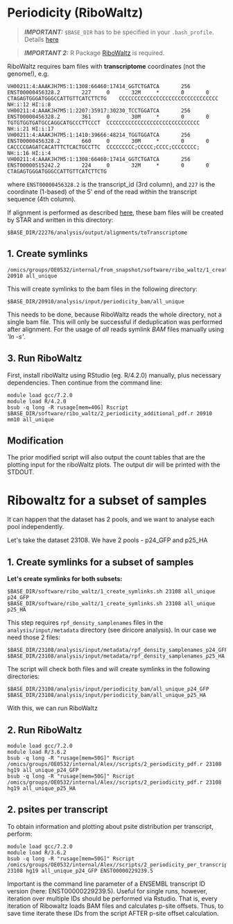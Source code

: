 # Periodicity (RiboWaltz)

> **_IMPORTANT:_** `$BASE_DIR` has to be specified in your `.bash_profile`. Details [here](docs/0_before_you_start.md)

> **_IMPORTANT 2:_** R Package [RiboWaltz](https://github.com/LabTranslationalArchitectomics/riboWaltz) is required. 

RiboWaltz requires bam files with **transcriptome** coordinates (not the genome!), e.g. 

```
VH00211:4:AAAKJH7M5:1:1308:66460:17414_GGTCTGATCA       256     ENST00000456328.2       227     0       32M     *       0       0       CTAGAGTGGGATGGGCCATTGTTCATCTTCTG    CCCCCCCCCCCCCCCCCCCCCCCCCCCCCCCC        NH:i:12 HI:i:8
VH00211:4:AAAKJH7M5:1:2207:35917:30230_TCCTGGATCA       256     ENST00000456328.2       361     0       30M     *       0       0       TGTGTGGTGATGCCAGGCATGCCCTTCCCT  CCCCCCCCCCCCCCCCCCCCCCCCCCCCCC  NH:i:21 HI:i:17
VH00211:4:AAAKJH7M5:1:1410:39666:48214_TGGTGGATCA       256     ENST00000456328.2       660     0       30M     *       0       0       CACCCCGAGATCACATTTCTCACTGCCTTC  CCCCCCCCC;CCCCC;CCCC;CCCCCCCC;  NH:i:16 HI:i:4
VH00211:4:AAAKJH7M5:1:1308:66460:17414_GGTCTGATCA       256     ENST00000515242.2       224     0       32M     *       0       0       CTAGAGTGGGATGGGCCATTGTTCATCTTCTG
```

where `ENST00000456328.2` is the transcript_id (3rd column), and `227` is the coordinate (1-based) of the 5' end of the read within the transcript sequence (4th column).

If alignment is performed as described [here](/docs/5_align.md), these bam files will be created by STAR and written in this directory:

```
$BASE_DIR/22276/analysis/output/alignments/toTranscriptome
```

## 1. Create symlinks

```
/omics/groups/OE0532/internal/from_snapshot/software/ribo_waltz/1_create_symlinks.sh 20910 all_unique
```

This will create symlinks to the bam files in the following directory:

```
$BASE_DIR/20910/analysis/input/periodicity_bam/all_unique
```

This needs to be done, because RiboWaltz reads the whole directory, not a single bam file.
This will only be successful if deduplication was performed after alignment. For the usage of *all* reads symlink *BAM* files manually using *'ln -s'*.   

## 3. Run RiboWaltz
First, install riboWaltz using RStudio (eg. R/4.2.0) manually, plus necessary dependencies.
Then continue from the command line:

```
module load gcc/7.2.0
module load R/4.2.0
bsub -q long -R rusage[mem=40G] Rscript $BASE_DIR/software/ribo_waltz/2_periodicity_additional_pdf.r 20910 mm10 all_unique
```

## Modification
The prior modified script will also output the count tables that are the plotting input for the riboWaltz plots.
The output dir will be printed with the STDOUT. 

# Ribowaltz for a subset of samples

It can happen that the dataset has 2 pools, and we want to analyse each pool independently. 

Let's take the dataset 23108. We have 2 pools - p24_GFP and p25_HA

##  1. Create symlinks for a subset of samples

**Let's create symlinks for both subsets:**

```
$BASE_DIR/software/ribo_waltz/1_create_symlinks.sh 23108 all_unique p24_GFP
$BASE_DIR/software/ribo_waltz/1_create_symlinks.sh 23108 all_unique p25_HA
```

This step requires `rpf_density_samplenames` files in the `analysis/input/metadata` directory (see diricore analysis). In our case we need those 2 files:

```
$BASE_DIR/23108/analysis/input/metadata/rpf_density_samplenames_p24_GFP.tsv
$BASE_DIR/23108/analysis/input/metadata/rpf_density_samplenames_p25_HA.tsv
```

The script will check both files and will create symlinks in the following directories:

```
$BASE_DIR/23108/analysis/input/periodicity_bam/all_unique_p24_GFP
$BASE_DIR/23108/analysis/input/periodicity_bam/all_unique_p25_HA
```

With this, we can run RiboWaltz

## 2. Run RiboWaltz


```
module load gcc/7.2.0
module load R/3.6.2
bsub -q long -R "rusage[mem=50G]" Rscript /omics/groups/OE0532/internal/Alex//scripts/2_periodicity_pdf.r 23108 hg19 all_unique_p24_GFP
bsub -q long -R "rusage[mem=50G]" Rscript /omics/groups/OE0532/internal/Alex//scripts/2_periodicity_pdf.r 23108 hg19 all_unique_p25_HA
```

## 2. psites per transcript

To obtain information and plotting about psite distribution per transcript, perform:

```
module load gcc/7.2.0
module load R/3.6.2
bsub -q long -R "rusage[mem=50G]" Rscript /omics/groups/OE0532/internal/Alex//scripts/2_periodicity_per_transcript.r 23108 hg19 all_unique_p24_GFP ENST00000229239.5
```
Important is the command line parameter of a ENSEMBL transcript ID version (here: ENST00000229239.5). Useful for single runs, however, iteration over multiple IDs should be performed via Rstudio.
That is, every iteration of Ribowaltz loads BAM files and calculates p-site offsets. Thus, to save time iterate these IDs from the script AFTER p-site offset calculation. 










